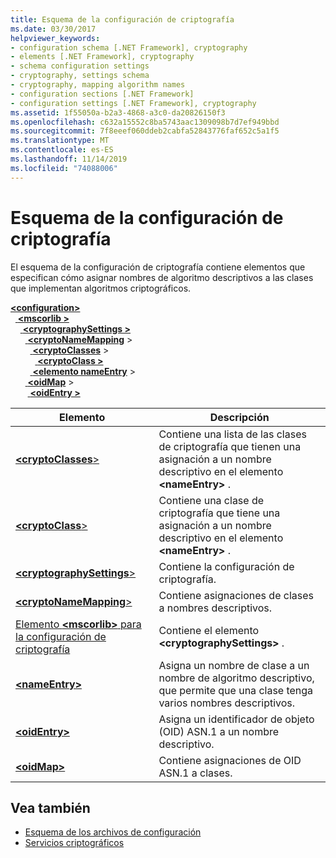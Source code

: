 ```yaml
---
title: Esquema de la configuración de criptografía
ms.date: 03/30/2017
helpviewer_keywords:
- configuration schema [.NET Framework], cryptography
- elements [.NET Framework], cryptography
- schema configuration settings
- cryptography, settings schema
- cryptography, mapping algorithm names
- configuration sections [.NET Framework]
- configuration settings [.NET Framework], cryptography
ms.assetid: 1f55050a-b2a3-4868-a3c0-da20826150f3
ms.openlocfilehash: c632a15552c8ba5743aac1309098b7d7ef949bbd
ms.sourcegitcommit: 7f8eeef060ddeb2cabfa52843776faf652c5a1f5
ms.translationtype: MT
ms.contentlocale: es-ES
ms.lasthandoff: 11/14/2019
ms.locfileid: "74088006"
---
```

# <a name="cryptography-settings-schema"></a>Esquema de la configuración de criptografía
El esquema de la configuración de criptografía contiene elementos que especifican cómo asignar nombres de algoritmo descriptivos a las clases que implementan algoritmos criptográficos.  
  
[ **\<configuration>** ](../configuration-element.md)\
&nbsp;&nbsp;[ **\<mscorlib >** ](mscorlib-element-for-cryptography-settings.md)\
&nbsp;&nbsp;&nbsp;&nbsp;[ **\<cryptographySettings >** ](cryptographysettings-element.md)\
&nbsp;&nbsp;&nbsp;&nbsp;&nbsp;&nbsp;[ **\<cryptoNameMapping**](cryptonamemapping-element.md) >\
&nbsp;&nbsp;&nbsp;&nbsp;&nbsp;&nbsp;&nbsp;&nbsp;[ **\<cryptoClasses**](cryptoclasses-element.md) >\
&nbsp;&nbsp;&nbsp;&nbsp;&nbsp;&nbsp;&nbsp;&nbsp;&nbsp;&nbsp;[ **\<cryptoClass >** ](cryptoclass-element.md)\
&nbsp;&nbsp;&nbsp;&nbsp;&nbsp;&nbsp;&nbsp;&nbsp;[ **\<elemento nameEntry**](nameentry-element.md) >\
&nbsp;&nbsp;&nbsp;&nbsp;&nbsp;&nbsp;[ **\<oidMap**](oidmap-element.md) >\
&nbsp;&nbsp;&nbsp;&nbsp;&nbsp;&nbsp;&nbsp;[ **\<oidEntry >** ](oidentry-element.md)

|Elemento|Descripción|  
|-------------|-----------------|  
|[ **\<cryptoClasses**>](cryptoclasses-element.md)|Contiene una lista de las clases de criptografía que tienen una asignación a un nombre descriptivo en el elemento **\<nameEntry>** .|  
|[ **\<cryptoClass**>](cryptoclass-element.md)|Contiene una clase de criptografía que tiene una asignación a un nombre descriptivo en el elemento **\<nameEntry>** .|  
|[ **\<cryptographySettings**>](cryptographysettings-element.md)|Contiene la configuración de criptografía.|  
|[ **\<cryptoNameMapping**>](cryptonamemapping-element.md)|Contiene asignaciones de clases a nombres descriptivos.|  
|[Elemento **\<mscorlib>** para la configuración de criptografía](mscorlib-element-for-cryptography-settings.md)|Contiene el elemento **\<cryptographySettings>** .|  
|[ **\<nameEntry>** ](nameentry-element.md)|Asigna un nombre de clase a un nombre de algoritmo descriptivo, que permite que una clase tenga varios nombres descriptivos.|  
|[ **\<oidEntry>** ](oidentry-element.md)|Asigna un identificador de objeto (OID) ASN.1 a un nombre descriptivo.|  
|[ **\<oidMap>** ](oidmap-element.md)|Contiene asignaciones de OID ASN.1 a clases.|  
  
## <a name="see-also"></a>Vea también

- [Esquema de los archivos de configuración](../index.md)
- [Servicios criptográficos](../../../../standard/security/cryptographic-services.md)
